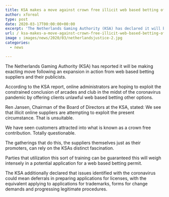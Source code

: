 ```yaml
---
title: KSA makes a move against crown free illicit web based betting offerings
author: xforeal 
type: post
date: 2020-03-17T00:00:00+00:00
excerpt: 'The Netherlands Gaming Authority (KSA) has declared it will be making severe move following an expansion in action from web based betting suppliers and their advertisers '
url: / ksa-makes-a-move-against-crown-free-illicit-web-based-betting-offerings/
image : images/news/2020/03/netherlandsjustice-2.jpg
categories:
  - news

---
```

The Netherlands Gaming Authority (KSA) has reported it will be making exacting move following an expansion in action from web based betting suppliers and their publicists. 

According to the KSA report, online administrators are hoping to exploit the constrained conclusion of arcades and club in the midst of the coronavirus pandemic by offering clients unlawful web based betting other options. 

Ren Jansen, Chairman of the Board of Directors at the KSA, stated: We see that illicit online suppliers are attempting to exploit the present circumstance. That is unsuitable. 

We have seen customers attracted into what is known as a crown free contribution. Totally questionable. 

The gatherings that do this, the suppliers themselves just as their promoters, can rely on the KSAs distinct fascination. 

Parties that utilization this sort of training can be guaranteed this will weigh intensely in a potential application for a web based betting permit. 

The KSA additionally declared that issues identified with the coronavirus could mean deferrals in preparing applications for licenses, with the equivalent applying to applications for trademarks, forms for change demands and progressing legitimate procedures.